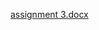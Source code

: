 [assignment 3.docx](https://github.com/ebpettinato/DATA-150-Emily-Pettinato/files/7624547/assignment.3.docx)
